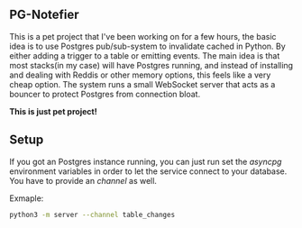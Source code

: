 ## PG-Notefier
This is a pet project that I've been working on for a few hours, the basic idea is to use Postgres pub/sub-system to invalidate cached in Python. By either adding a trigger to a table or emitting events. The main idea is that most stacks(in my case) will have Postgres running, and instead of installing and dealing with Reddis or other memory options, this feels like a very cheap option. The system runs a small WebSocket server that acts as a bouncer to protect Postgres from connection bloat.

**This is just pet project!**

## Setup

If you got an Postgres instance running, you can just run set the _asyncpg_ environment variables in order to let the service connect to your database. You have to provide an _channel_ as well.

Exmaple:
```bash
python3 -m server --channel table_changes
```